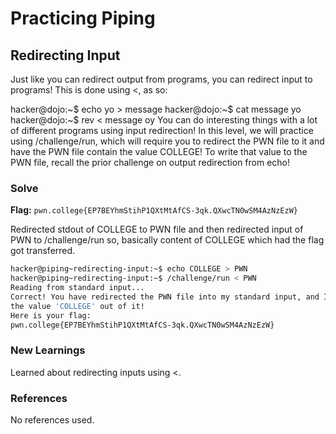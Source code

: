 # Practicing Piping

## Redirecting Input
Just like you can redirect output from programs, you can redirect input to programs! This is done using <, as so:

hacker@dojo:~$ echo yo > message
hacker@dojo:~$ cat message
yo
hacker@dojo:~$ rev < message
oy
You can do interesting things with a lot of different programs using input redirection! In this level, we will practice using /challenge/run, which will require you to redirect the PWN file to it and have the PWN file contain the value COLLEGE! To write that value to the PWN file, recall the prior challenge on output redirection from echo!

### Solve
**Flag:** `pwn.college{EP7BEYhmStihP1QXtMtAfCS-3qk.QXwcTN0wSM4AzNzEzW}`

Redirected stdout of COLLEGE to PWN file and then redirected input of PWN to /challenge/run so, basically content of COLLEGE which had the flag got transferred.

```bash
hacker@piping~redirecting-input:~$ echo COLLEGE > PWN
hacker@piping~redirecting-input:~$ /challenge/run < PWN
Reading from standard input...
Correct! You have redirected the PWN file into my standard input, and I read
the value 'COLLEGE' out of it!
Here is your flag:
pwn.college{EP7BEYhmStihP1QXtMtAfCS-3qk.QXwcTN0wSM4AzNzEzW}
```

### New Learnings
Learned about redirecting inputs using <.

### References 
No references used.
